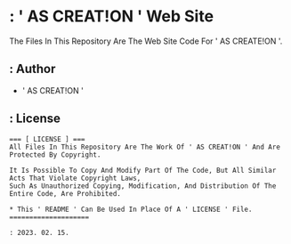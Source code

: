 # : ' AS CREAT!ON ' Web Site

The Files In This Repository Are The Web Site Code For ' AS CREATE!ON '.

## : Author

- ' AS CREAT!ON '

## : License

```
=== [ LICENSE ] ===
All Files In This Repository Are The Work Of ' AS CREAT!ON ' And Are Protected By Copyright.

It Is Possible To Copy And Modify Part Of The Code, But All Similar Acts That Violate Copyright Laws, 
Such As Unauthorized Copying, Modification, And Distribution Of The Entire Code, Are Prohibited.

* This ' README ' Can Be Used In Place Of A ' LICENSE ' File.
====================
```

`: 2023. 02. 15.`